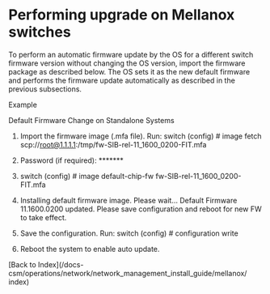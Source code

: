 # Performing upgrade on Mellanox switches

To perform an automatic firmware update by the OS for a different switch firmware version without changing the OS version, import the firmware package as described below. The OS sets it as the new default firmware and performs the firmware update automatically as described in the previous subsections.

Example

Default Firmware Change on Standalone Systems

1.	Import the firmware image (.mfa file). Run: 
switch (config) # image fetch scp://root@1.1.1.1:/tmp/fw-SIB-rel-11_1600_0200-FIT.mfa

2.	Password (if required): *******

3.	switch (config) # image default-chip-fw fw-SIB-rel-11_1600_0200-FIT.mfa

4.	Installing default firmware image. Please wait...
Default Firmware 11.1600.0200 updated. Please save configuration and reboot for new FW to take effect.
5.	Save the configuration. Run: 
switch (config) # configuration write
6.	Reboot the system to enable auto update.

[Back to Index](/docs-csm/operations/network/network_management_install_guide/mellanox/
index)

